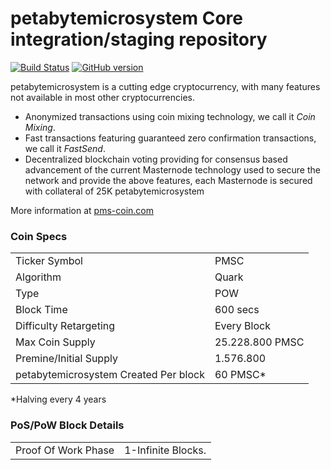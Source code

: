 petabytemicrosystem Core integration/staging repository
=====================================

[![Build Status](https://travis-ci.org/petabytemicrosystem-Project/petabytemicrosystem.svg?branch=master)](https://travis-ci.org/petabytemicrosystem-Project/petabytemicrosystem) [![GitHub version](https://badge.fury.io/gh/petabytemicrosystem-Project%2Fpetabytemicrosystem.svg)](https://badge.fury.io/gh/petabytemicrosystem-Project%2Fpetabytemicrosystem)

petabytemicrosystem is a cutting edge cryptocurrency, with many features not available in most other cryptocurrencies.
- Anonymized transactions using coin mixing technology, we call it _Coin Mixing_.
- Fast transactions featuring guaranteed zero confirmation transactions, we call it _FastSend_.
- Decentralized blockchain voting providing for consensus based advancement of the current Masternode
  technology used to secure the network and provide the above features, each Masternode is secured
  with collateral of 25K petabytemicrosystem

More information at [pms-coin.com](http://www.pms-coin.com)

### Coin Specs
<table>
<tr><td>Ticker Symbol</td><td>PMSC</td></tr>
<tr><td>Algorithm</td><td>Quark</td></tr>
<tr><td>Type</td><td>POW</td></tr>
<tr><td>Block Time</td><td>600 secs</td></tr>
<tr><td>Difficulty Retargeting</td><td>Every Block</td></tr>
<tr><td>Max Coin Supply</td><td>25.228.800 PMSC</td></tr>
<tr><td>Premine/Initial Supply</td><td>1.576.800</td></tr>
<tr><td>petabytemicrosystem Created Per block</td><td>60 PMSC*</td></tr>
</table>

*Halving every 4 years

### PoS/PoW Block Details
<table>
<tr><td>Proof Of Work Phase</td><td>1-Infinite Blocks.</td></tr>
</table>

